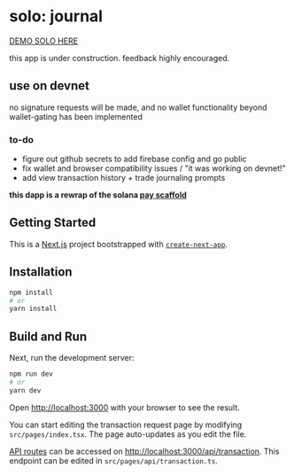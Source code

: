 # solo: journal

[DEMO SOLO HERE](https://solo-journal.vercel.app/)

this app is under construction. feedback highly encouraged. 

## use on devnet

no signature requests will be made, and no wallet functionality beyond wallet-gating has been implemented

### to-do

- figure out github secrets to add firebase config and go public 
- fix wallet and browser compatibility issues / "it was working on devnet!"
- add view transaction history + trade journaling prompts


**this dapp is a rewrap of the solana [pay scaffold](https://github.com/solana-labs/solana-pay-scaffold)**

## Getting Started

This is a [Next.js](https://nextjs.org/) project bootstrapped with [`create-next-app`](https://github.com/vercel/next.js/tree/canary/packages/create-next-app).

## Installation

```bash
npm install
# or
yarn install
```

## Build and Run

Next, run the development server:

```bash
npm run dev
# or
yarn dev
```

Open [http://localhost:3000](http://localhost:3000) with your browser to see the result.

You can start editing the transaction request page by modifying `src/pages/index.tsx`. The page auto-updates as you edit the file.

[API routes](https://nextjs.org/docs/api-routes/introduction) can be accessed on [http://localhost:3000/api/transaction](http://localhost:3000/api/transaction). This endpoint can be edited in `src/pages/api/transaction.ts`.

